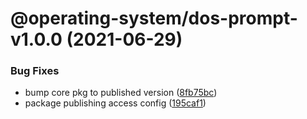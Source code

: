 # @operating-system/dos-prompt-v1.0.0 (2021-06-29)


### Bug Fixes

* bump core pkg to published version ([8fb75bc](https://github.com/sterlingwes/operating-system/commit/8fb75bc07597cf48754c54ba0a060850a4a2eeb4))
* package publishing access config ([195caf1](https://github.com/sterlingwes/operating-system/commit/195caf1a16b4d83b5beb3597ed201eb0a5b54236))
